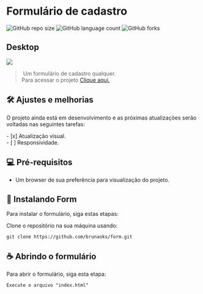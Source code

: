  # Formulário de cadastro 
  
 ![GitHub repo size](https://img.shields.io/github/repo-size/brunaoks/form?style=for-the-badge) 
 ![GitHub language count](https://img.shields.io/github/languages/count/brunaoks/form?style=for-the-badge) 
 ![GitHub forks](https://img.shields.io/github/forks/brunaoks/form?style=for-the-badge)   

## Desktop
<img src="https://user-images.githubusercontent.com/102770109/202907007-4704f863-8a48-4a1a-96e9-c6c45da9a896.jpg" /> 
  
 > Um formulário de cadastro qualquer. <br> Para acessar o projeto <a target="_blank" href="https://brunaoks.github.io/login-screen/">Clique aqui.</a>
  
 ## 🛠️ Ajustes e melhorias 
  
 O projeto ainda está em desenvolvimento e as próximas atualizações serão voltadas nas seguintes tarefas: 
  
 - [x] Atualização visual. <br>
 - [ ] Responsividade.
  
 ## 💻 Pré-requisitos

* Um browser de sua preferência para visualização do projeto.

## 🚀 Instalando Form

Para instalar o formulário, siga estas etapas:

Clone o repositório na sua máquina usando:
```
git clone https://github.com/brunaoks/form.git
```
   
 ## ☕ Abrindo o formulário 
  
 Para abrir o formulário, siga esta etapa: 
  
 ``` 
 Execute o arquivo "index.html"
 ```
